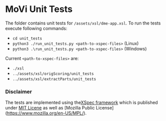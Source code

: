 # MoVi Unit Tests

The folder contains unit tests for `/assets/xsl/dme-app.xsl`.
To run the tests execute following commands:

- `cd unit_tests`
- `python3 ./run_unit_tests.py <path-to-xspec-files>` (Linux)
- `python3 .\run_unit_tests.py <path-to-xspec-files>` (Windows)

Current `<path-to-xspec-files>` are:

 - `./xsl`
 - `../assets/xsl/origScoring/unit_tests`
 - `../assets/xsl/extractParts/unit_tests`

### Disclaimer
The tests are implemented using the[XSpec framework](https://github.com/xspec/xspec) which is published under [MIT Licene](https://github.com/xspec/xspec/blob/master/LICENSE) as well as [Mozilla Public License] (https://www.mozilla.org/en-US/MPL/).